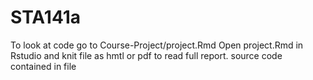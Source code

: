 # STA141a

To look at code go to Course-Project/project.Rmd
Open project.Rmd in Rstudio and knit file as hmtl or pdf to read full report.
source code contained in file
